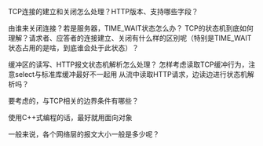 TCP连接的建立和关闭怎么处理？HTTP版本、支持哪些字段？

由谁来关闭连接？若是服务器，TIME_WAIT状态怎么办？
TCP的状态机到底如何理解？请求者、应答者的连接建立、关闭有什么样的区别呢（特别是TIME_WAIT状态占用的是啥，到底谁会处于此状态）？

缓冲区的读写、HTTP报文状态机解析怎么处理？
怎样考虑读取TCP缓冲行为，注意select与标准库缓冲最好不一起用
从流中读取HTTP请求，边读边进行状态机解析吗？

要考虑的，与TCP相关的边界条件有哪些？

使用C++式编程的话，最好就用面向对象

一般来说，各个网络层的报文大小一般是多少呢？